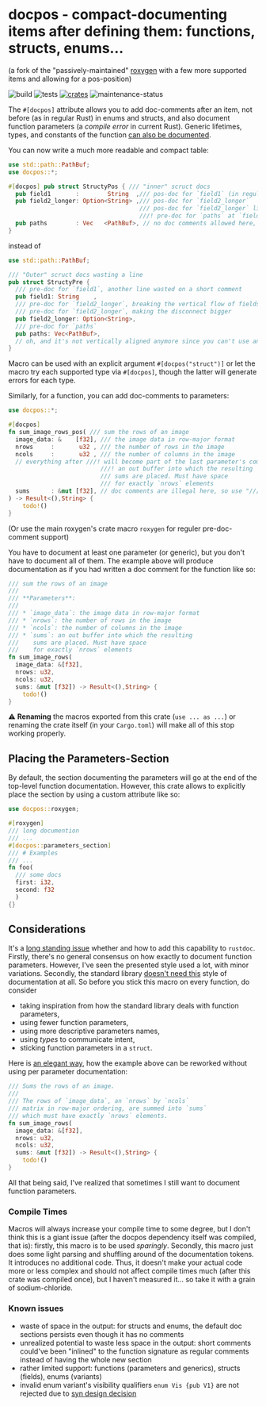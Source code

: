 # docpos - compact-documenting items after defining them: functions, structs, enums…

(a fork of the "passively-maintained" [roxygen](https://github.com/geo-ant/roxygen) with a few more supported items and allowing for a pos-position)

![build](https://github.com/eugenesvk/docpos/actions/workflows/build.yml/badge.svg?branch=main)
![tests](https://github.com/eugenesvk/docpos/actions/workflows/tests.yml/badge.svg?branch=main)
[![crates](https://img.shields.io/crates/v/docpos)](https://crates.io/crates/docpos)
![maintenance-status](https://img.shields.io/badge/maintenance-passively--maintained-yellowgreen.svg)

The `#[docpos]` attribute allows you to add doc-comments after an item, not before (as in regular Rust) in enums and structs, and also document function parameters (a _compile error_ in current Rust). Generic lifetimes, types, and constants of the function [can also be documented](https://docs.rs/roxygen/latest/roxygen/). 

You can now write a much more readable and compact table:
```rust
use std::path::PathBuf;
use docpos::*;

#[docpos] pub struct StructyPos { /// "inner" scruct docs
  pub field1       :        String  ,/// pos-doc for `field1` (in regular Rust this would be a doc for `field2_longer`)
  pub field2_longer: Option<String> ,/// pos-doc for `field2_longer`
                                     /// pos-doc for `field2_longer` line 2
                                     ///! pre-doc for `paths` at `field2_longer` (after `///!`)
  pub paths        : Vec   <PathBuf>, // no doc comments allowed here, use `///!` in the previous field
}
```
instead of 
```rust
use std::path::PathBuf;

/// "Outer" scruct docs wasting a line
pub struct StructyPre {
  /// pre-doc for `field1`, another line wasted on a short comment
  pub field1: String	,
  /// pre-doc for `field2_longer`, breaking the vertical flow of fields
  /// pre-doc for `field2_longer`, making the disconnect bigger
  pub field2_longer: Option<String>,
  /// pre-doc for `paths`
  pub paths: Vec<PathBuf>,
  // oh, and it's not vertically aligned anymore since you can't use an elastic-tabstoppy plugin to help with that
}
```

Macro can be used with an explicit argument `#[docpos("struct")]` or let the macro try each supported type via `#[docpos]`, though the latter will generate errors for each type.

Similarly, for a function, you can add doc-comments to parameters:

```rust
use docpos::*;

#[docpos]
fn sum_image_rows_pos( /// sum the rows of an image
  image_data: &    [f32], /// the image data in row-major format
  nrows     :       u32 , /// the number of rows in the image
  ncols     :       u32 , /// the number of columns in the image
  // everything after ///! will become part of the last parameter's comments!
                          ///! an out buffer into which the resulting
                          /// sums are placed. Must have space 
                          /// for exactly `nrows` elements
  sums      : &mut [f32], // doc comments are illegal here, so use "///!"-split comment syntax from ↑
) -> Result<(),String> {
    todo!()
} 
```

(Or use the main roxygen's crate macro `roxygen` for reguler pre-doc-comment support)

You have to document at least one parameter (or generic), but you don't have
to document all of them. The example above will produce documentation as 
if you had written a doc comment for the function like so:

```rust
/// sum the rows of an image
///
/// **Parameters**: 
///
/// * `image_data`: the image data in row-major format
/// * `nrows`: the number of rows in the image
/// * `ncols`: the number of columns in the image
/// * `sums`: an out buffer into which the resulting
///    sums are placed. Must have space 
///    for exactly `nrows` elements
fn sum_image_rows(
  image_data: &[f32],
  nrows: u32,
  ncols: u32,
  sums: &mut [f32]) -> Result<(),String> {
    todo!()
}
```

⚠️  **Renaming** the macros exported from this crate (`use ... as ...`) or renaming the
crate itself (in your `Cargo.toml`) will make all of this stop working properly.

## Placing the Parameters-Section

By default, the section documenting the parameters will go at the end
of the top-level function documentation. However, this crate allows to explicitly
place the section by using a custom attribute like so:

```rust
use docpos::roxygen;

#[roxygen]
/// long documention
/// ...
#[docpos::parameters_section]
/// # Examples
/// ...
fn foo(
  /// some docs
  first: i32,
  second: f32
  )
{}
```

## Considerations

It's a [long standing issue](https://github.com/rust-lang/rust/issues/57525)
whether and how to add this capability to `rustdoc`. Firstly, there's no
general consensus on how exactly to document function parameters. However, 
I've seen the presented style used a lot, with minor variations.
Secondly, the standard library [doesn't need this](https://github.com/rust-lang/rust/issues/57525#issuecomment-453633783)
style of documentation at all. So before you stick this macro on every function,
do consider

* taking inspiration from how the standard library deals with function parameters,
* using fewer function parameters,
* using more descriptive parameters names,
* using _types_ to communicate intent,
* sticking function parameters in a `struct`.

Here is [an elegant way](https://www.reddit.com/r/rust/comments/1gb782e/comment/ltpk16x/?utm_source=share&utm_medium=web3x&utm_name=web3xcss&utm_term=1&utm_content=share_button),
how the example above can be reworked without using per parameter documentation:

```rust
/// Sums the rows of an image.
///
/// The rows of `image_data`, an `nrows` by `ncols`
/// matrix in row-major ordering, are summed into `sums`
/// which must have exactly `nrows` elements.
fn sum_image_rows(
  image_data: &[f32],
  nrows: u32,
  ncols: u32,
  sums: &mut [f32]) -> Result<(),String> {
    todo!()
}
```

All that being said, I've realized that sometimes I still want to document
function parameters.

### Compile Times

Macros will always increase your compile time to some degree, but I don't think
this is a giant issue (after the docpos dependency itself was compiled, that is):
firstly, this macro is to be used _sparingly_. Secondly, this macro just does 
some light parsing and shuffling around of the documentation tokens. It 
introduces no additional code. Thus, it doesn't
make your actual code more or less complex and should not affect compile
times much (after this crate was compiled once), but I haven't
measured it... so take it with a grain of sodium-chloride.

### Known issues
  - waste of space in the output: for structs and enums, the default doc sections persists even though it has no comments
  - unrealized potential to waste less space in the output: short comments could've been "inlined" to the function signature as regular comments instead of having the whole new section
  - rather limited support: functions (parameters and generics), structs (fields), enums (variants)
  - invalid enum variant's visibility qualifiers `enum Vis {pub V1}` are not rejected due to [syn design decision](https://stackoverflow.com/a/75356349)
